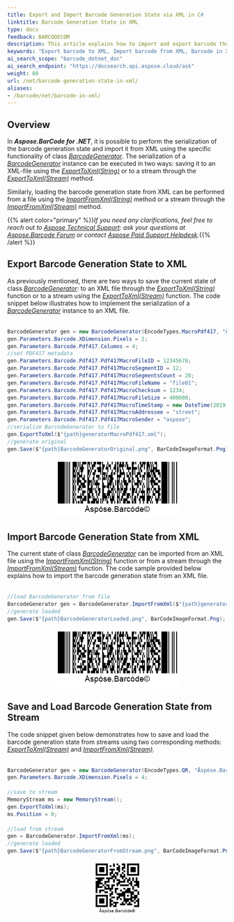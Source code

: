 ```yaml
---
title: Export and Import Barcode Generation State via XML in C#
linktitle: Barcode Generation State in XML
type: docs
feedback: BARCODECOM
description: This article explains how to import and export barcode the generation state to the XML format with C# API or Library."
keywords: "Export barcode to XML, Import barcode from XML, Barcode in XML, Aspose.BarCode, Read Barcode C#"
ai_search_scope: "barcode_dotnet_doc"
ai_search_endpoint: "https://docsearch.api.aspose.cloud/ask"
weight: 80
url: /net/barcode-generation-state-in-xml/
aliases:
- /barcode/net/barcode-in-xml/
---
```

 
## **Overview**
In ***Aspose.BarCode for .NET***, it is possible to perform the serialization of the barcode generation state and import it from XML using the specific functionality of class [*BarcodeGenerator*](https://reference.aspose.com/barcode/net/aspose.barcode.generation/barcodegenerator). The serialization of a [*BarcodeGenerator*](https://reference.aspose.com/barcode/net/aspose.barcode.generation/barcodegenerator) instance can be executed in two ways: saving it to an XML-file using the [*ExportToXml(String)*](https://reference.aspose.com/barcode/net/aspose.barcode.generation.barcodegenerator/exporttoxml/methods/1) or to a stream through the [*ExportToXml(Stream)*](https://reference.aspose.com/barcode/net/aspose.barcode.generation/barcodegenerator/methods/exporttoxml) method.  
  
Similarly, loading the barcode generation state from XML can be performed from a file using the [*ImportFromXml(String)*](https://reference.aspose.com/barcode/net/aspose.barcode.generation.barcodegenerator/importfromxml/methods/1) method or a stream through the [*ImportFromXml(Stream)*](https://reference.aspose.com/barcode/net/aspose.barcode.generation/barcodegenerator/methods/importfromxml) method.
  
{{% alert color="primary" %}}*If you need any clarifications, feel free to reach out to [Aspose Technical Support](/barcode/net/technical-support/): ask your questions at [Aspose.Barcode Forum](https://forum.aspose.com/c/barcode/13) or contact [Aspose Paid Support Helpdesk](https://helpdesk.aspose.com/).*{{% /alert %}}

## **Export Barcode Generation State to XML**
As previously mentioned, there are two ways to save the current state of class [*BarcodeGenerator*](https://reference.aspose.com/barcode/net/aspose.barcode.generation/barcodegenerator): to an XML file through the [*ExportToXml(String)*](https://reference.aspose.com/barcode/net/aspose.barcode.generation.barcodegenerator/exporttoxml/methods/1) function or to a stream using the [*ExportToXml(Stream)*](https://reference.aspose.com/barcode/net/aspose.barcode.generation/barcodegenerator/methods/exporttoxml) function. The code snippet below illustrates how to implement the serialization of a [*BarcodeGenerator*](https://reference.aspose.com/barcode/net/aspose.barcode.generation/barcodegenerator) instance to an XML file.   

``` csharp

BarcodeGenerator gen = new BarcodeGenerator(EncodeTypes.MacroPdf417, "Åspóse.Barcóde©");
gen.Parameters.Barcode.XDimension.Pixels = 2;
gen.Parameters.Barcode.Pdf417.Columns = 4;
//set PDF417 metadata
gen.Parameters.Barcode.Pdf417.Pdf417MacroFileID = 12345678;
gen.Parameters.Barcode.Pdf417.Pdf417MacroSegmentID = 12;
gen.Parameters.Barcode.Pdf417.Pdf417MacroSegmentsCount = 20;
gen.Parameters.Barcode.Pdf417.Pdf417MacroFileName = "file01";
gen.Parameters.Barcode.Pdf417.Pdf417MacroChecksum = 1234;
gen.Parameters.Barcode.Pdf417.Pdf417MacroFileSize = 400000;
gen.Parameters.Barcode.Pdf417.Pdf417MacroTimeStamp = new DateTime(2019, 11, 1);
gen.Parameters.Barcode.Pdf417.Pdf417MacroAddressee = "street";
gen.Parameters.Barcode.Pdf417.Pdf417MacroSender = "aspose";
//serialize BarcodeGenerator to file
gen.ExportToXml($"{path}generatorMacroPdf417.xml");
//generate original
gen.Save($"{path}BarcodeGeneratorOriginal.png", BarCodeImageFormat.Png);

```

<p align="center"><img src="barcodegeneratororiginal.png"></p>

## **Import Barcode Generation State from XML**
The current state of class [*BarcodeGenerator*](https://reference.aspose.com/barcode/net/aspose.barcode.generation/barcodegenerator) can be imported from an XML file using the [*ImportFromXml(String)*](https://reference.aspose.com/barcode/net/aspose.barcode.generation.barcodegenerator/importfromxml/methods/1) function or from a stream through the [*ImportFromXml(Stream)*](https://reference.aspose.com/barcode/net/aspose.barcode.generation/barcodegenerator/methods/importfromxml) function. The code sample provided below explains how to import the barcode generation state from an XML file.   

``` csharp

//load BarcodeGenerator from file
BarcodeGenerator gen = BarcodeGenerator.ImportFromXml($"{path}generatorMacroPdf417.xml");
//generate loaded
gen.Save($"{path}BarcodeGeneratorLoaded.png", BarCodeImageFormat.Png);

```

<p align="center"><img src="barcodegeneratorloaded.png"></p>

## **Save and Load Barcode Generation State from Stream**
The code snippet given below demonstrates how to save and load the barcode generation state from streams using two corresponding methods: [*ExportToXml(Stream)*](https://reference.aspose.com/barcode/net/aspose.barcode.generation/barcodegenerator/methods/exporttoxml) and [*ImportFromXml(Stream)*](https://reference.aspose.com/barcode/net/aspose.barcode.generation/barcodegenerator/methods/importfromxml). 

``` csharp

BarcodeGenerator gen = new BarcodeGenerator(EncodeTypes.QR, "Åspóse.Barcóde©");
gen.Parameters.Barcode.XDimension.Pixels = 4;

//save to stream
MemoryStream ms = new MemoryStream();
gen.ExportToXml(ms);
ms.Position = 0;

//load from stream
gen = BarcodeGenerator.ImportFromXml(ms);
//generate loaded
gen.Save($"{path}BarcodeGeneratorFromStream.png", BarCodeImageFormat.Png);

```

<p align="center"><img src="barcodegeneratorfromstream.png"></p>

